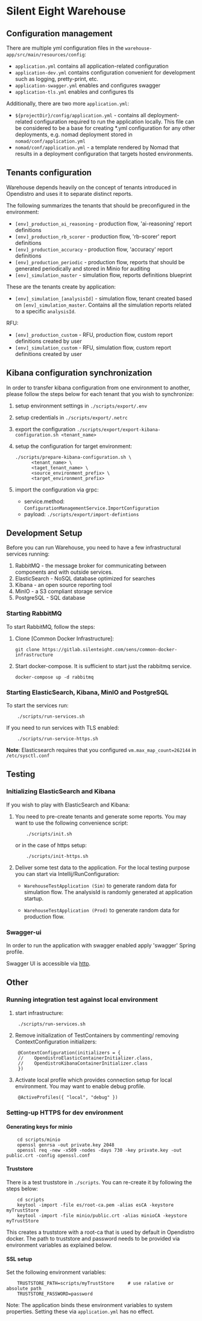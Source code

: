 # Silent Eight Warehouse

## Configuration management

There are multiple yml configuration files in the `warehouse-app/src/main/resources/config`:

- `application.yml` contains all application-related configuration
- `application-dev.yml` contains configuration convenient for development 
such as logging, pretty-print, etc.
- `application-swagger.yml` enables and configures swagger
- `application-tls.yml` enables and configures tls

Additionally, there are two more `application.yml`:
- `${projectDir}/config/application.yml` - contains all deployment-related configuration required 
  to run the application locally. This file can be considered to be a base for creating *.yml configuration
  for any other deployments, e.g. nomad deployment stored in `nomad/conf/application.yml`  
- `nomad/conf/application.yml` - a template rendered by Nomad that results in a deployment
  configuration that targets hosted environments.

## Tenants configuration

Warehouse depends heavily on the concept of tenants introduced in Opendistro and uses it
to separate distinct reports.

The following summarizes the tenants that should be preconfigured in the environment:

- `[env]_production_ai_reasoning` - production flow, 'ai-reasoning' report definitions
- `[env]_production_rb_scorer` - production flow, 'rb-scorer' report definitions
- `[env]_production_accuracy` - production flow, 'accuracy' report definitions
- `[env]_production_periodic` - production flow, reports that should be generated periodically and stored in Minio for auditing 
- `[env]_simulation_master` - simulation flow, reports definitions blueprint

These are the tenants create by application: 
- `[env]_simulation_[analysisId]` - simulation flow, tenant created based on `[env]_simulation_master`.
   Contains all the simulation reports related to a specific `analysisId`.

RFU:
- `[env]_production_custom` - RFU, production flow, custom report definitions created by user
- `[env]_simulation_custom` - RFU, simulation flow, custom report definitions created by user

## Kibana configuration synchronization

In order to transfer kibana configuration from one environment to another,
please follow the steps below for each tenant that you wish to synchronize:

1. setup environment settings in `./scripts/export/.env`
1. setup credentials in `./scripts/export/.netrc`
1. export the configuration `./scripts/export/export-kibana-configuration.sh <tenant_name>`
1. setup the configuration for target environment: 
    
   ```
   ./scripts/prepare-kibana-configuration.sh \
         <tenant_name> \
         <taget_tenant_name> \
         <source_environment_prefix> \
         <target_environment_prefix>
   ```
1. import the configuration via grpc: 
   
    - service.method: `ConfigurationManagementService.ImportConfiguration`
    - payload: `./scripts/export/import-defintions`

## Development Setup

Before you can run Warehouse, you need to have a few infrastructural services running:

1. RabbitMQ - the message broker for communicating between components and with outside services.
2. ElasticSearch - NoSQL database optimized for searches
3. Kibana - an open source reporting tool
4. MinIO - a S3 compliant storage service
5. PostgreSQL - SQL database

### Starting RabbitMQ 
To start RabbitMQ, follow the steps:

1. Clone [Common Docker Infrastructure]:

       git clone https://gitlab.silenteight.com/sens/common-docker-infrastructure
       
1. Start docker-compose. It is sufficient to start just the rabbitmq service.
    
       docker-compose up -d rabbitmq

### Starting ElasticSearch, Kibana, MinIO and PostgreSQL
To start the services run:

        ./scripts/run-services.sh
        
If you need to run services with TLS enabled:

        ./scripts/run-service-https.sh

**Note**: Elasticsearch requires that you configured `vm.max_map_count=262144` in `/etc/sysctl.conf`
  
## Testing

### Initializing ElasticSearch and Kibana
If you wish to play with ElasticSearch and Kibana:

1.  You need to pre-create tenants and generate some reports.
    You may want to use the following convenience script:
    
            ./scripts/init.sh
    
    or in the case of https setup:
    
            ./scripts/init-https.sh
 
2.  Deliver some test data to the application. 
    For the local testing purpose you can start via Intellij/RunConfiguration:
    
    -   `WarehouseTestApplication (Sim)` to generate random data for simulation flow.
        The analysisId is randomly generated at application startup.
   
    -   `WarehouseTestApplication (Prod)` to generate random data for production flow.

### Swagger-ui

In order to run the application with swagger enabled apply 'swagger' Spring profile.

Swagger UI is accessible via [http](http://localhost:24900/rest/warehouse/openapi/swagger-ui/index.html?configUrl=/rest/warehouse/openapi/api-docs/swagger-config).

## Other

### Running integration test against local environment

1. start infrastructure:
    
        ./scripts/run-services.sh
    
2. Remove initialization of TestContainers by commenting/ removing ContextConfiguration initializers:

        @ContextConfiguration(initializers = {
        //    OpendistroElasticContainerInitializer.class,
        //    OpendistroKibanaContainerInitializer.class
        })
        
3. Activate local profile which provides connection setup for local environment.
   You may want to enable debug profile.

        @ActiveProfiles({ "local", "debug" })

### Setting-up HTTPS for dev environment 

#### Generating keys for minio

        cd scripts/minio
        openssl genrsa -out private.key 2048
        openssl req -new -x509 -nodes -days 730 -key private.key -out public.crt -config openssl.conf

#### Truststore
There is a test truststore in `./scripts`. You can re-create it by following the steps below:

        cd scripts
        keytool -import -file es/root-ca.pem -alias esCA -keystore myTrustStore
        keytool -import -file minio/public.crt -alias minioCA -keystore myTrustStore
        
This creates a truststore with a root-ca that is used by default in Opendistro docker.
The path to truststore and password needs to be provided via environment variables as explained below.

#### SSL setup
Set the following environment variables:

        TRUSTSTORE_PATH=scripts/myTrustStore     # use ralative or absolute path
        TRUSTSTORE_PASSWORD=password

Note: The application binds these environment variables to system properties. 
Setting these via `application.yml` has no effect.


